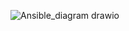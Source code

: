 
![Ansible_diagram drawio](https://github.com/Sharmisha9/Ansible-project/assets/112421972/aca5731b-c019-4b84-a687-d29fe50d5f1e)
